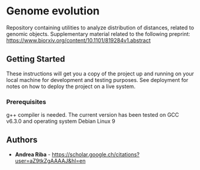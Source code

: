 # Genome evolution

Repository containing utilities to analyze distribution of distances, related to genomic objects. 
Supplementary material related to the following preprint: https://www.biorxiv.org/content/10.1101/819284v1.abstract

## Getting Started

These instructions will get you a copy of the project up and running on your local machine for development and testing purposes. See deployment for notes on how to deploy the project on a live system.

### Prerequisites

g++ compiler is needed. The current version has been tested on GCC v6.3.0 and operating system Debian Linux 9


## Authors

* **Andrea Riba** - https://scholar.google.ch/citations?user=aZ9tkZgAAAAJ&hl=en
